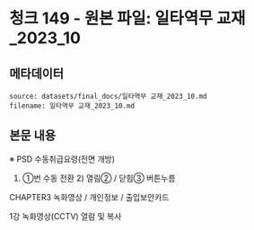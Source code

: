 # 청크 149 - 원본 파일: 일타역무 교재_2023_10

## 메타데이터

```
source: datasets/final_docs/일타역무 교재_2023_10.md
filename: 일타역무 교재_2023_10.md
```

## 본문 내용

※ PSD 수동취급요령(전면 개방)

1) ①번 수동 전환  2) 열림② / 닫힘③  버튼누름

CHAPTER3 녹화영상 / 개인정보 / 출입보안카드

1강 녹화영상(CCTV) 열람 및 복사